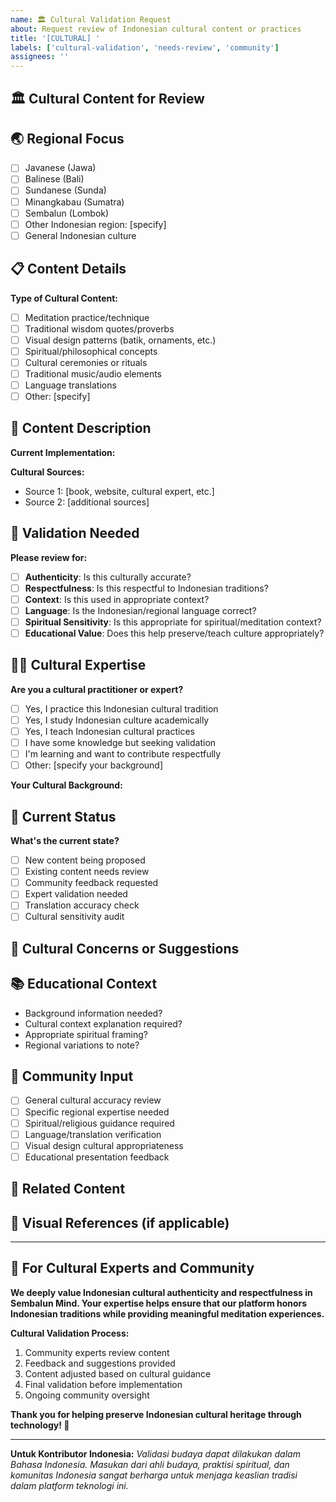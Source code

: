 ```yaml
---
name: 🏛️ Cultural Validation Request
about: Request review of Indonesian cultural content or practices
title: '[CULTURAL] '
labels: ['cultural-validation', 'needs-review', 'community']
assignees: ''
---
```


## 🏛️ Cultural Content for Review
<!-- What cultural content needs validation? -->

## 🌏 Regional Focus
<!-- Which Indonesian regional culture is involved? -->
- [ ] Javanese (Jawa)
- [ ] Balinese (Bali)  
- [ ] Sundanese (Sunda)
- [ ] Minangkabau (Sumatra)
- [ ] Sembalun (Lombok)
- [ ] Other Indonesian region: [specify]
- [ ] General Indonesian culture

## 📋 Content Details
**Type of Cultural Content:**
- [ ] Meditation practice/technique
- [ ] Traditional wisdom quotes/proverbs
- [ ] Visual design patterns (batik, ornaments, etc.)
- [ ] Spiritual/philosophical concepts
- [ ] Cultural ceremonies or rituals
- [ ] Traditional music/audio elements
- [ ] Language translations
- [ ] Other: [specify]

## 📝 Content Description
<!-- Provide detailed description of the cultural content -->

**Current Implementation:**
<!-- Describe how this is currently implemented in the app -->

**Cultural Sources:**
<!-- List your sources for this cultural information -->
- Source 1: [book, website, cultural expert, etc.]
- Source 2: [additional sources]

## 🎯 Validation Needed
**Please review for:**
- [ ] **Authenticity**: Is this culturally accurate?
- [ ] **Respectfulness**: Is this respectful to Indonesian traditions?
- [ ] **Context**: Is this used in appropriate context?
- [ ] **Language**: Is the Indonesian/regional language correct?
- [ ] **Spiritual Sensitivity**: Is this appropriate for spiritual/meditation context?
- [ ] **Educational Value**: Does this help preserve/teach culture appropriately?

## 🧑‍🏫 Cultural Expertise
**Are you a cultural practitioner or expert?**
- [ ] Yes, I practice this Indonesian cultural tradition
- [ ] Yes, I study Indonesian culture academically
- [ ] Yes, I teach Indonesian cultural practices  
- [ ] I have some knowledge but seeking validation
- [ ] I'm learning and want to contribute respectfully
- [ ] Other: [specify your background]

**Your Cultural Background:**
<!-- Optional: Share your connection to Indonesian culture -->

## 🔄 Current Status
**What's the current state?**
- [ ] New content being proposed
- [ ] Existing content needs review
- [ ] Community feedback requested
- [ ] Expert validation needed
- [ ] Translation accuracy check
- [ ] Cultural sensitivity audit

## 💭 Cultural Concerns or Suggestions
<!-- Share any cultural concerns or improvement suggestions -->

## 📚 Educational Context
<!-- How should this be presented educationally? -->
- Background information needed?
- Cultural context explanation required?
- Appropriate spiritual framing?
- Regional variations to note?

## 🤝 Community Input
<!-- What kind of community feedback are you seeking? -->
- [ ] General cultural accuracy review
- [ ] Specific regional expertise needed
- [ ] Spiritual/religious guidance required
- [ ] Language/translation verification
- [ ] Visual design cultural appropriateness
- [ ] Educational presentation feedback

## 🔗 Related Content
<!-- Link to related cultural content, implementations, or discussions -->

## 📸 Visual References (if applicable)
<!-- Include images, designs, or visual elements that need cultural validation -->

---

## 🌟 For Cultural Experts and Community

**We deeply value Indonesian cultural authenticity and respectfulness in Sembalun Mind. Your expertise helps ensure that our platform honors Indonesian traditions while providing meaningful meditation experiences.**

**Cultural Validation Process:**
1. Community experts review content
2. Feedback and suggestions provided
3. Content adjusted based on cultural guidance
4. Final validation before implementation
5. Ongoing community oversight

**Thank you for helping preserve Indonesian cultural heritage through technology! 🙏**

---

**Untuk Kontributor Indonesia:**
*Validasi budaya dapat dilakukan dalam Bahasa Indonesia. Masukan dari ahli budaya, praktisi spiritual, dan komunitas Indonesia sangat berharga untuk menjaga keaslian tradisi dalam platform teknologi ini.*